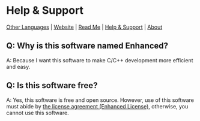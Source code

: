 # Help & Support

[Other Languages](../Help-Support.Languages.md) | [Website](https://sharedwonder.github.io/enhanced-website) | [Read Me](../../README.md) | [Help & Support](Help-Support.md) | [About](About.md)

## Q: Why is this software named Enhanced?

A: Because I want this software to make C/C++ development more efficient and easy.

## Q: Is this software free?

A: Yes, this software is free and open source. However, use of this software must abide by [the license agreement (Enhanced License)](../../LICENSE), otherwise, you cannot use this software.
